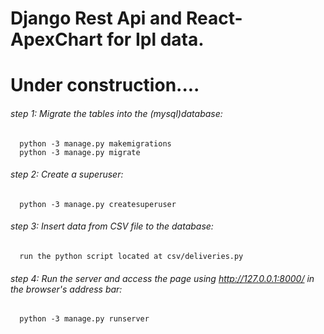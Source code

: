 # Django Rest Api and React-ApexChart for Ipl data.
# Under construction....
  ###### step 1: Migrate the tables into the (mysql)database:
      python -3 manage.py makemigrations
      python -3 manage.py migrate
  ###### step 2: Create a superuser:
      python -3 manage.py createsuperuser
  ###### step 3: Insert data from CSV file to the database:
      run the python script located at csv/deliveries.py
  ###### step 4: Run the server and access the page using http://127.0.0.1:8000/ in the browser's address bar:
      python -3 manage.py runserver
